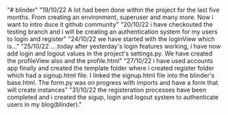 "# blinder" 
"19/10/22 A lot had been done within the project for the last five months. From creating an environment, superuser and many more. Now i want to intro duce it github community"
"20/10/22 i have checkouted the testing branch and i will be creating an authentication system for my users to login and register"
"24/10/22 we have started with the loginView which is..."
"25/10/22 ....today after yesterday's login features working, i have now add login and logout values in the project's settings.py. We have created the profileView also and the profile.html"
"27/10/22 i have used accounts app finally and created the template folder where i created register folder which had a signup.html file. I linked the signup.html file into the blinder's base.html. The form.py was on progress with imports and have a form that will create instances"
"31/10/22 the registeration processes have been completed and i created the sigup, login and logout system to authenticate users in my blog(blinder)."
